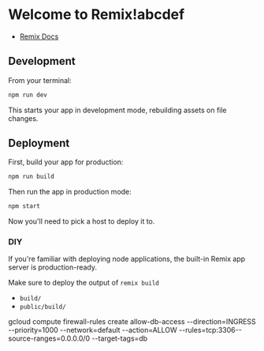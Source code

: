 # Welcome to Remix!abcdef

- [Remix Docs](https://remix.run/docs)

## Development

From your terminal:

```sh
npm run dev
```

This starts your app in development mode, rebuilding assets on file changes.

## Deployment

First, build your app for production:

```sh
npm run build
```

Then run the app in production mode:

```sh
npm start
```

Now you'll need to pick a host to deploy it to.

### DIY

If you're familiar with deploying node applications, the built-in Remix app server is production-ready.

Make sure to deploy the output of `remix build`

- `build/`
- `public/build/`

gcloud compute firewall-rules create allow-db-access --direction=INGRESS --priority=1000 --network=default --action=ALLOW --rules=tcp:3306--source-ranges=0.0.0.0/0 --target-tags=db
